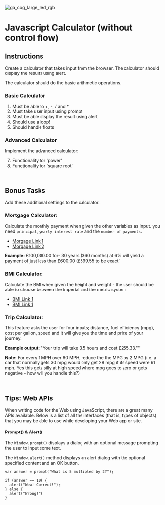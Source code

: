 ![ga_cog_large_red_rgb](https://cloud.githubusercontent.com/assets/40461/8183776/469f976e-1432-11e5-8199-6ac91363302b.png)

Javascript Calculator (without control flow)
=====

## Instructions

Create a calculator that takes input from the browser. The calculator should display the results using alert.

The calculator should do the basic arithmetic operations.

### Basic Calculator

1. Must be able to +, -, / and *
2. Must take user input using prompt
3. Must be able display the result using alert
4. Should use a loop!
5. Should handle floats

### Advanced Calculator

Implement the advanced calculator:

7. Functionality for 'power'
8. Functionality for 'square root'

<br>

## Bonus Tasks

Add these additional settings to the calculator.

### Mortgage Calculator:

Calculate the monthly payment when given the other variables as input.
you need `principal`, `yearly interest rate` and the `number of payments`.

- [Morgage Link 1](http://www.wikihow.com/Calculate-Mortgage-Payments)
- [Morgage Link 2](http://www.wikihow.com/Sample/Mortgage-Payment)

**Example:** £100,000.00 for-  30 years (360 months) at 6% will yield a payment of just less than £600.00 (£599.55 to be exact`

### BMI Calculator:

Calculate the BMI when given the height and weight - the user should be able to choose between the imperial and the metric system

- [BMI Link 1](http://en.wikipedia.org/wiki/Body_mass_index)
- [BMI Link 1](http://www.wikihow.com/Image:BMI.jpg)

### Trip Calculator:

This feature asks the user for four inputs; distance, fuel efficiency (mpg), cost per gallon, speed and it will give you the time and price of your journey.

**Example output:** "Your trip will take 3.5 hours and cost £255.33.""

**Note:** For every 1 MPH over 60 MPH, reduce the the MPG by 2 MPG (i.e. a car that normally gets 30 mpg would only get 28 mpg if its speed were 61 mph. Yes this gets silly at high speed where mpg goes to zero or gets negative - how will you handle this?)


<br>

## Tips: Web APIs

When writing code for the Web using JavaScript, there are a great many APIs available. Below is a list of all the interfaces (that is, types of objects) that you may be able to use while developing your Web app or site.

#### Prompt() & Alert()

The `Window.prompt()` displays a dialog with an optional message prompting the user to input some text.

The `Window.alert()` method displays an alert dialog with the optional specified content and an OK button.

```
var answer = prompt("What is 5 multipled by 2?");

if (answer == 10) {
  alert("Wow! Correct!");
} else {
  alert("Wrong!")
}
```

<br>
